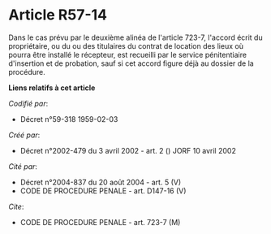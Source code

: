 # Article R57-14

Dans le cas prévu par le deuxième alinéa de l'article 723-7, l'accord écrit du propriétaire, ou du ou des titulaires du
contrat de location des lieux où pourra être installé le récepteur, est recueilli par le service pénitentiaire d'insertion et
de probation, sauf si cet accord figure déjà au dossier de la procédure.

**Liens relatifs à cet article**

_Codifié par_:

  - Décret n°59-318 1959-02-03

_Créé par_:

  - Décret n°2002-479 du 3 avril 2002 - art. 2 () JORF 10 avril 2002

_Cité par_:

  - Décret n°2004-837 du 20 août 2004 - art. 5 (V)
  - CODE DE PROCEDURE PENALE - art. D147-16 (V)

_Cite_:

  - CODE DE PROCEDURE PENALE - art. 723-7 (M)
